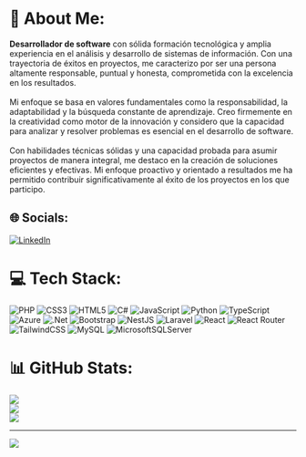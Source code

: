 # 💫 About Me:
**Desarrollador de software** con sólida formación tecnológica y amplia experiencia en el análisis y desarrollo de sistemas de información. Con una trayectoria de éxitos en proyectos, me caracterizo por ser una persona altamente responsable, puntual y honesta, comprometida con la excelencia en los resultados.<br><br>Mi enfoque se basa en valores fundamentales como la responsabilidad, la adaptabilidad y la búsqueda constante de aprendizaje. Creo firmemente en la creatividad como motor de la innovación y considero que la capacidad para analizar y resolver problemas es esencial en el desarrollo de software.<br><br>Con habilidades técnicas sólidas y una capacidad probada para asumir proyectos de manera integral, me destaco en la creación de soluciones eficientes y efectivas. Mi enfoque proactivo y orientado a resultados me ha permitido contribuir significativamente al éxito de los proyectos en los que participo.


## 🌐 Socials:
[![LinkedIn](https://img.shields.io/badge/LinkedIn-%230077B5.svg?logo=linkedin&logoColor=white)](https://linkedin.com/in/https://www.linkedin.com/in/andr%C3%A9s-olider-narv%C3%A1ez-b6952a21b/) 

# 💻 Tech Stack:
![PHP](https://img.shields.io/badge/php-%23777BB4.svg?style=for-the-badge&logo=php&logoColor=white) ![CSS3](https://img.shields.io/badge/css3-%231572B6.svg?style=for-the-badge&logo=css3&logoColor=white) ![HTML5](https://img.shields.io/badge/html5-%23E34F26.svg?style=for-the-badge&logo=html5&logoColor=white) ![C#](https://img.shields.io/badge/c%23-%23239120.svg?style=for-the-badge&logo=csharp&logoColor=white) ![JavaScript](https://img.shields.io/badge/javascript-%23323330.svg?style=for-the-badge&logo=javascript&logoColor=%23F7DF1E) ![Python](https://img.shields.io/badge/python-3670A0?style=for-the-badge&logo=python&logoColor=ffdd54) ![TypeScript](https://img.shields.io/badge/typescript-%23007ACC.svg?style=for-the-badge&logo=typescript&logoColor=white) ![Azure](https://img.shields.io/badge/azure-%230072C6.svg?style=for-the-badge&logo=microsoftazure&logoColor=white) ![.Net](https://img.shields.io/badge/.NET-5C2D91?style=for-the-badge&logo=.net&logoColor=white) ![Bootstrap](https://img.shields.io/badge/bootstrap-%238511FA.svg?style=for-the-badge&logo=bootstrap&logoColor=white) ![NestJS](https://img.shields.io/badge/nestjs-%23E0234E.svg?style=for-the-badge&logo=nestjs&logoColor=white) ![Laravel](https://img.shields.io/badge/laravel-%23FF2D20.svg?style=for-the-badge&logo=laravel&logoColor=white) ![React](https://img.shields.io/badge/react-%2320232a.svg?style=for-the-badge&logo=react&logoColor=%2361DAFB) ![React Router](https://img.shields.io/badge/React_Router-CA4245?style=for-the-badge&logo=react-router&logoColor=white) ![TailwindCSS](https://img.shields.io/badge/tailwindcss-%2338B2AC.svg?style=for-the-badge&logo=tailwind-css&logoColor=white) ![MySQL](https://img.shields.io/badge/mysql-%2300000f.svg?style=for-the-badge&logo=mysql&logoColor=white) ![MicrosoftSQLServer](https://img.shields.io/badge/Microsoft%20SQL%20Server-CC2927?style=for-the-badge&logo=microsoft%20sql%20server&logoColor=white)
# 📊 GitHub Stats:
![](https://github-readme-stats.vercel.app/api?username=olidernas4&theme=dark&hide_border=false&include_all_commits=false&count_private=false)<br/>
![](https://github-readme-streak-stats.herokuapp.com/?user=olidernas4&theme=dark&hide_border=false)<br/>
![](https://github-readme-stats.vercel.app/api/top-langs/?username=olidernas4&theme=dark&hide_border=false&include_all_commits=false&count_private=false&layout=compact)

---
[![](https://visitcount.itsvg.in/api?id=olidernas4&icon=6&color=0)](https://visitcount.itsvg.in)

<!-- Proudly created with GPRM ( https://gprm.itsvg.in ) -->
